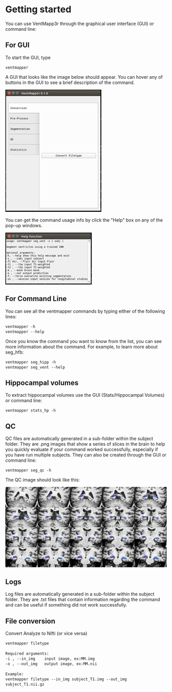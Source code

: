 # Getting started

You can use VentMapp3r through the graphical user interface (GUI) or command line:

## For GUI

To start the GUI, type

    ventmapper

A GUI that looks like the image below should appear. You can hover any of buttons in the GUI to see a brief description of the command.

![Graphical user interface for the Dasher application](images/ventmapper_gui.png)

You can get the command usage info by click the "Help" box on any of the pop-up windows.

![Help screen for graphical user interface for Dasher application](images/ventmapper_help.png)

## For Command Line

You can see all the ventmapper commands by typing either of the following lines:

    ventmapper -h
    ventmapper --help

Once you know the command you want to know from the list, you can see more information about the command. For example, to learn more about seg_hfb:

    ventmapper seg_hipp -h
    ventmapper seg_vent --help

## Hippocampal volumes
To extract hippocampal volumes use the GUI (Stats/Hippocampal Volumes) or command line:

    ventmapper stats_hp -h

## QC
QC files are automatically generated in a sub-folder within the subject folder.
They are .png images that show a series of slices in the brain to
help you quickly evaluate if your command worked successfully,
especially if you have run multiple subjects.
They can also be created through the GUI or command line:

    ventmapper seg_qc -h

The QC image should look like this:

![Quality control imagefor hippocampus segmentation](images/hipp_qc_corr.png)


## Logs
Log files are automatically generated in a sub-folder within the subject folder.
They are .txt files that contain information regarding the command
and can be useful if something did not work successfully.

## File conversion

Convert Analyze to Nifti (or vice versa)

    ventmapper filetype

    Required arguments:
    -i , --in_img    input image, ex:MM.img
    -o , --out_img   output image, ex:MM.nii

    Example:
    ventmapper filetype --in_img subject_T1.img --out_img subject_T1.nii.gz


